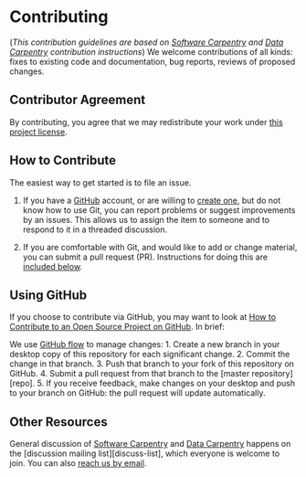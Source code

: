 # Contributing

(*This contribution guidelines are based on [Software Carpentry][swc-site] and [Data Carpentry][dc-site] contribution instructions*)
We welcome contributions of all kinds:
fixes to existing code and documentation,
bug reports,
reviews of proposed changes.

## Contributor Agreement

By contributing,
you agree that we may redistribute your work under [this project license](LICENSE).

## How to Contribute

The easiest way to get started is to file an issue. 

1.  If you have a [GitHub][github] account,
    or are willing to [create one][github-join],
    but do not know how to use Git,
    you can report problems or suggest improvements by an issues.
    This allows us to assign the item to someone
    and to respond to it in a threaded discussion.

2.  If you are comfortable with Git,
    and would like to add or change material,
    you can submit a pull request (PR).
    Instructions for doing this are [included below](#using-github).



## Using GitHub

If you choose to contribute via GitHub,
you may want to look at
[How to Contribute to an Open Source Project on GitHub][how-contribute].
In brief:

We use [GitHub flow][github-flow] to manage changes:
    1.  Create a new branch in your desktop copy of this repository for each significant change.
    2.  Commit the change in that branch.
    3.  Push that branch to your fork of this repository on GitHub.
    4.  Submit a pull request from that branch to the [master repository][repo].
    5.  If you receive feedback,
        make changes on your desktop and push to your branch on GitHub:
        the pull request will update automatically.


## Other Resources

General discussion of [Software Carpentry][swc-site] and [Data Carpentry][dc-site]
happens on the [discussion mailing list][discuss-list],
which everyone is welcome to join.
You can also [reach us by email][contact].

[contact]: mailto:

[dc-site]: http://datacarpentry.org/
[github]: http://github.com
[github-flow]: https://guides.github.com/introduction/flow/
[github-join]: https://github.com/join
[how-contribute]: https://egghead.io/series/how-to-contribute-to-an-open-source-project-on-github
[swc-site]: http://software-carpentry.org/
